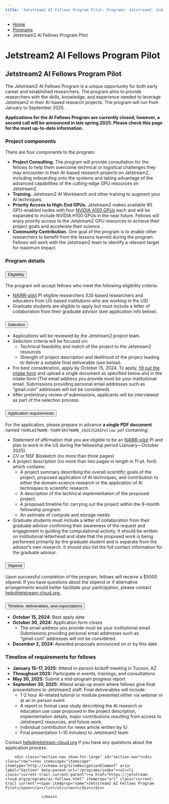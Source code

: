 ```yaml
---
title: 'Jetstream2 AI Fellows Program Pilot: Programs: Jetstream2: Indiana University'
---
```


<main><div class="content-top"><div class="section breadcrumbs"><div class="row"><div class="layout"><ul itemscope="itemscope" itemtype="http://schema.org/BreadcrumbList"><li itemprop="itemListElement" itemscope="itemscope" itemtype="http://schema.org/ListItem"><a href="../index.html" itemprop="item"><span itemprop="name">Home</span></a><meta content="1" itemprop="position"/></li><li itemprop="itemListElement" itemscope="itemscope" itemtype="http://schema.org/ListItem"><a href="index.html" itemprop="item"><span itemprop="name">Programs</span></a><meta content="2" itemprop="position"/></li><li class="current" itemprop="itemListElement" itemscope="itemscope" itemtype="http://schema.org/ListItem"><span itemprop="name">Jetstream2 AI Fellows Program Pilot</span><meta content="3" itemprop="position"/></li></ul></div></div></div><div class="section page-title bg-none"><div class="row"><div class="layout"><h1>Jetstream2 AI Fellows Program Pilot</h1></div></div></div></div><div id="main-content"><div class="collapsed bg-none section" id="content"><div class="row"><div class="layout"><div class="text"><h2>Jetstream2 AI Fellows Program Pilot</h2><p>The Jetstream2 AI Fellows Program is a unique opportunity for both early career and established researchers. The program aims to provide researchers with the skills, knowledge, and experience needed to leverage Jetstream2 in their AI-based research projects.&#160;The program will run from January to September 2025.</p><p><strong>Applications for the AI Fellows Program are currently closed; however, a second call will be announced in late spring 2025. Please check this page for the most up-to-date information.</strong></p></div></div><!-- /.layout --></div></div><div class="breakout collapsed bg-none section"><div class="row"><div class="layout"><div class="text"><h3>Project components</h3><p>There are four components to the program:</p><ul><li><strong>Project Consulting.</strong> The program will provide consultation for the fellows to help them overcome technical or logistical challenges they may encounter in their AI-based research projects on Jetstream2, including onboarding onto the systems and taking advantage of the advanced capabilities of the cutting-edge GPU resources on Jetstream2.</li><li><strong>Training.</strong> Jetstream2 AI Workbench and other training to augment your AI techniques.</li><li><strong>Priority Access to High-End GPUs.</strong> Jetstream2 makes available 90 GPU-enabled nodes with four <a href="https://www.nvidia.com/en-us/data-center/a100/">NVIDIA A100 GPUs</a> each and will be expanded to include NVIDIA H100 GPUs in the near future. Fellows will enjoy priority access to the Jetstream2 GPU resources to achieve their project goals and accelerate their science.</li><li><strong>Community Contribution.</strong> One goal of the program is to enable other researchers to benefit from the lessons learned during the program. Fellows will work with the Jetstream2 team to identify a relevant target for maximum impact.</li></ul></div><h3>Program details</h3><div class="accordion" data-accordion="" id="accordion-0--1730175065"><div class="accordion-item"><h3><button aria-controls="panel-0--1730175065-1" class="accordion-title" id="panel-0--1730175065-1-heading"><span class="accordion-label has-content">Eligibility</span><span aria-hidden="true" class="accordion-icon"></span></button></h3></div><div aria-labelledby="panel-0--1730175065-1-heading" class="accordion-content" data-tab-content="" id="panel-0--1730175065-1" role="region"><p>The program will accept fellows who meet the following eligibility criteria:</p><ul><li><a href="https://nairrpilot.org/opportunities/allocations">NAIRR-pilot</a> PI eligible researchers (US-based researchers and educators from US-based institutions who are working in the US).</li><li>Graduate students are eligible to apply but must include a letter of collaboration from their graduate advisor (see application info below).</li></ul></div><div class="accordion-item"><h3><button aria-controls="panel-0--1730175065-2" class="accordion-title" id="panel-0--1730175065-2-heading"><span class="accordion-label has-content">Selection</span><span aria-hidden="true" class="accordion-icon"></span></button></h3></div><div aria-labelledby="panel-0--1730175065-2-heading" class="accordion-content" data-tab-content="" id="panel-0--1730175065-2" role="region"><ul><li>Applications will be reviewed by the Jetstream2 project team.</li><li>Selection criteria will be focused on:
<ul><li>Technical feasibility and match of the project to the Jetstream2 resources</li><li>Strength of project description and likelihood of the project leading to deliver a suitable final deliverable (see below).</li></ul></li><li>For best consideration, apply by October 15, 2024. To apply, <a href="https://forms.gle/oLMnc7F26xwSJa2S8">fill out the intake form</a> and upload a single document as specified below and in the intake form (The email address you provide must be your institutional email. Submissions providing personal email addresses such as &#8220;gmail.com&#8221; addresses will not be considered).</li><li>After preliminary review of submissions, applicants will be interviewed as part of the selection process.</li></ul></div><div class="accordion-item"><h3><button aria-controls="panel-0--1730175065-3" class="accordion-title" id="panel-0--1730175065-3-heading"><span class="accordion-label has-content">Application requirements</span><span aria-hidden="true" class="accordion-icon"></span></button></h3></div><div aria-labelledby="panel-0--1730175065-3-heading" class="accordion-content" data-tab-content="" id="panel-0--1730175065-3" role="region"><p>For the application, please prepare in advance <strong>a single PDF document</strong> named <code>YOURLASTNAME-YOURFIRSTNAME_2025JS2AIFellow.pdf</code> containing:</p><ul><li>Statement of affirmation that you are eligible to be an <a href="https://nairrpilot.org/opportunities/allocations">NAIRR-pilot</a> PI and plan to work in the US during the fellowship period (January&#8212;October 2025).</li><li>CV or NSF Biosketch (no more than three pages)</li><li>A project description (no more than two pages in length in 11-pt. font) which contains:
<ul><li>A project summary describing the overall scientific goals of the project, proposed application of AI techniques, and contribution to either the domain-science research or the application of AI techniques to scientific research.</li><li>A description of the technical implementation of the proposed project.</li><li>A proposed timeline for carrying out the project within the 9-month fellowship program.</li><li>An estimate of compute and storage needs.</li></ul></li><li>Graduate students must include a letter of collaboration from their graduate advisor confirming their awareness of the request and engagement in guiding the computational activity. It should be written on institutional letterhead and state that the proposed work is being performed primarily by the graduate student and is separate from the advisor&#8217;s own research. It should also list the full contact information for the graduate advisor.</li></ul></div><div class="accordion-item"><h3><button aria-controls="panel-0--1730175065-4" class="accordion-title" id="panel-0--1730175065-4-heading"><span class="accordion-label has-content">Stipend</span><span aria-hidden="true" class="accordion-icon"></span></button></h3></div><div aria-labelledby="panel-0--1730175065-4-heading" class="accordion-content" data-tab-content="" id="panel-0--1730175065-4" role="region"><p>Upon successful completion of the program, fellows will receive a $5000 stipend. If you have questions about the stipend or if alternative arrangements would better facilitate your participation, please contact <a href="mailto:help@jetstream-cloud.org. ">help@jetstream-cloud.org. </a></p></div><div class="accordion-item"><h3><button aria-controls="panel-0--1730175065-5" class="accordion-title" id="panel-0--1730175065-5-heading"><span class="accordion-label has-content">Timeline, deliverables, and expectations</span><span aria-hidden="true" class="accordion-icon"></span></button></h3></div><div aria-labelledby="panel-0--1730175065-5-heading" class="accordion-content" data-tab-content="" id="panel-0--1730175065-5" role="region"><ul><li><strong>October 15, 2024:</strong>&#160;Best apply date</li><li><strong>October 30, 2024:</strong>&#160;Application form closes
<ul><li>The email address you provide must be your institutional email. Submissions providing personal email addresses such as &#8220;gmail.com&#8221; addresses will not be considered.</li></ul></li><li><strong>December 2, 2024:&#160;</strong>Awarded proposals announced on or by this date</li></ul><h3>Timeline of requirements for fellows</h3><ul><li><strong>January 15-17, 2025:</strong>&#160;Attend in-person kickoff meeting in Tucson, AZ</li><li><strong>Throughout 2025:</strong> Participate in events, trainings, and consultations</li><li><strong>May 30, 2025:</strong> Submit a mid-program progress report&#160;</li><li><strong>September 30, 2025:</strong> Attend wrap-up event where fellows give final presentations to Jetstream2 staff. Final deliverables will include:
<ul><li>1-2 hour AI-related tutorial or module presented either via webinar or at an in-person event</li><li>A report or formal case study describing the AI research or education use case proposed in the project description, implementation details, major contributions resulting from access to Jetstream2 resources, and future work.</li><li>Individual contribution for news article written by IU</li><li>Final presentation (&#126;10 minutes) to Jetstream2 team</li></ul></li></ul><p>Contact <a href="mailto:help@jetstream-cloud.org">help@jetstream-cloud.org</a>&#160;if you have any questions about the application process.</p></div></div></div><!-- /.layout --></div></div></div>
                                
          
    
                    
        
    
        <div class="section-nav show-for-large" id="section-nav"><div class="row"><nav itemscope="itemscope" itemtype="http://schema.org/SiteNavigationElement" aria-label="Section" data-parent-url="/programs/index"><ul><li class="current-trail current-parent"><a href="https://jetstream-cloud.org/programs/ai-fellows.html" itemprop="url" class="current-trail current"><span itemprop="name">Jetstream2 AI Fellows Program Pilot</span></a></li></ul></nav></div></div>
    
                    </main>
